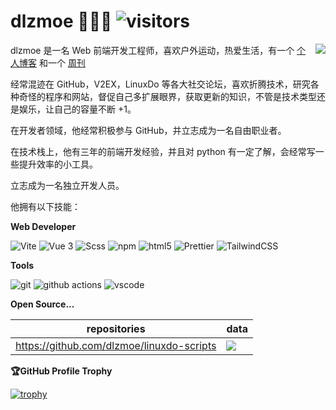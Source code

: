 # dlzmoe 🧑🏻‍💻 ![visitors](https://visitor-badge.laobi.icu/badge?page_id=dlzmoe) 

<picture>
  <source
    srcset="https://github-readme-stats.vercel.app/api?username=dlzmoe&show_icons=true&theme=dark"
    media="(prefers-color-scheme: dark)"
  />
  <source
    srcset="https://github-readme-stats.vercel.app/api?username=dlzmoe&show_icons=true"
    media="(prefers-color-scheme: light), (prefers-color-scheme: no-preference)"
  />
  <img src="https://github-readme-stats.vercel.app/api?username=dlzmoe&show_icons=true" align=right />
</picture>

dlzmoe 是一名 Web 前端开发工程师，喜欢户外运动，热爱生活，有一个 [个人博客](https://zishu.me/) 和一个 [周刊](https://zishu.me/categories/weekly/)

经常混迹在 GitHub，V2EX，LinuxDo 等各大社交论坛，喜欢折腾技术，研究各种奇怪的程序和网站，督促自己多扩展眼界，获取更新的知识，不管是技术类型还是娱乐，让自己的容量不断 +1。

<!-- 目前，他是职场新人，居住在杭州。-->

在开发者领域，他经常积极参与 GitHub，并立志成为一名自由职业者。

在技​​术栈上，他有三年的前端开发经验，并且对 python 有一定了解，会经常写一些提升效率的小工具。

立志成为一名独立开发人员。

<!-- ```js
const author = {
  name: '子舒',
  create_date: 1998,
  tags: ['前端程序员', '独立博客作者', '骑行爱好者', '摄影爱好者', 'INFJ 人格'],
  adress: '杭州',
  email: 'anghunk@gmail.com',
  github: 'https://github.com/dlzmoe',
  blog: 'https://zishu.me',
  description: '喜欢折腾技术，研究各种奇怪的程序和网站，喜欢户外运动，热爱生活。'
}
``` -->

<!-- 
> Hey, I am considering looking for remote work opportunities. My resume is [here](https://zishu.me/resume/), feel free to hit me up!
>
> 嘿，我正在考虑寻找远程工作机会，简历在 [这里](https://zishu.me/resume/)，欢迎来撩我！
-->

他拥有以下技能：

**Web Developer**

<p>
<img alt="Vite" src="https://img.shields.io/badge/-Vite-81A3F9?style=flat-square&logo=vite&logoColor=white" />
<img alt="Vue 3" src="https://img.shields.io/badge/-Vue-5BA17F?style=flat-square&logo=vue.js&logoColor=white" />
<img alt="Scss" src="https://img.shields.io/badge/-Scss-CC6699?style=flat-square&logo=sass&logoColor=white" />
<img alt="npm" src="https://img.shields.io/badge/-NPM-CB3837?style=flat-square&logo=npm&logoColor=white" />
<img alt="html5" src="https://img.shields.io/badge/-HTML5-E34F26?style=flat-square&logo=html5&logoColor=white" />
<img alt="Prettier" src="https://img.shields.io/badge/-Prettier-F7B93E?style=flat-square&logo=prettier&logoColor=white" />
<img alt="TailwindCSS" src="https://img.shields.io/badge/-tailwindcss-50B3D0?style=flat-square&logo=tailwindcss&logoColor=white" />
</p>


**Tools**

<p>
<img alt="git" src="https://img.shields.io/badge/-Git-F05032?style=flat-square&logo=git&logoColor=white" />
<img alt="github actions" src="https://img.shields.io/badge/-Github_Actions-2088FF?style=flat-square&logo=github-actions&logoColor=white" />
<img alt="vscode" src="https://img.shields.io/badge/Visual%20Studio%20Code-blue?style=flat-square&logo=visual-studio-code&logoColor=ffffff" />
</p>


**Open Source...**

| repositories                              | data                                                                                       |
| ----------------------------------------- | ------------------------------------------------------------------------------------------ |
| https://github.com/dlzmoe/linuxdo-scripts | <img src="https://img.shields.io/github/stars/dlzmoe%2Flinuxdo-scripts?style=flat-square"> |


**🏆GitHub Profile Trophy**

[![trophy](https://github-profile-trophy.vercel.app/?username=dlzmoe&row=1&margin-w=40)](https://github.com/ryo-ma/github-profile-trophy)
